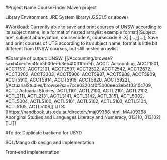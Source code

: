 #Project Name:CourseFinder
Maven project

Library Environment: JRE System library(J2SE1.5 or above)

#Workload:
Currently able to save and print courses of UNSW according to its subject name, in a format of nested arraylist example format[[Subject href, subject abbreviation, coursecode A, coursecode B..X],[...],[...]]
Save and print courses of UTS according to its subject name, format is little bit different from UNSW courses, but still nested arraylist

#Example of output:
UNSW: [[/Accounting/browse?sa=b4cecfec4fcb5b00eeb3eb4f0310c7eb, ACCT: Accounting, ACCT1501, ACCT1511, ACCT2101, ACCT2507, ACCT2522, ACCT2542, ACCT2672, ACCT3202, ACCT3303, ACCT5906, ACCT5907, ACCT5908, ACCT5909, ACCT5910, ACCT5914, ACCT5919, ACCT5920, ACCT5922], [/ActuarialStudies/browse?sa=7cce03204f0f5b00eeb3eb4f0310c709, ACTL: Actuarial Studies, ACTL1101, ACTL2100, ACTL2101, ACTL2102, ACTL2111, ACTL2131, ACTL3141, ACTL3142, ACTL3151, ACTL5002, ACTL5004, ACTL5100, ACTL5101, ACTL5102, ACTL5103, ACTL5104, ACTL5105, ACTL5106]]
UTS: [[https://handbook.uts.edu.au/directory/maj09368.html, MAJ09368 Aboriginal Studies and Languages Literacy and Numeracy, 013110, 013102],[]..[]] 

#To do:
Duplicate backend for USYD 

SQL/Mango db design and implementation

Front-end implementation
